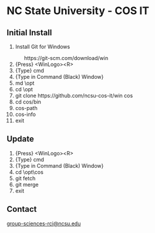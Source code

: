# NC State University - COS IT
## Initial Install
<ol>
 <li>Install Git for Windows </li>
 <ul>
    <li<a href="https://git-scm.com/download/win">https://git-scm.com/download/win</a></li>
 </ul>
 <li>{Press} &lt;WinLogo&gt;&lt;R&gt;</li>
 <li>{Type} cmd </li>
 <li>{Type in Command (Black) Window}
 <li>md \opt</li>
 <li>cd \opt</li>
 <li>git clone https://github.com/ncsu-cos-it/win cos</li>
 <li>cd cos/bin</li>
 <li>cos-path</li>
 <li>cos-info</li>
 <li>exit</li>
</ol>

## Update
<ol>
 <li>{Press} &lt;WinLogo&gt;&lt;R&gt;</li>
 <li>{Type} cmd </li>
 <li>{Type in Command (Black) Window}
 <li>cd \opt\cos</li>
 <li>git fetch</li>
 <li>git merge</li>
 <li>exit</li>
</ol>

## Contact
<a href="mailto:group-sciences-rci@ncsu.edu">group-sciences-rci@ncsu.edu</a><br>
